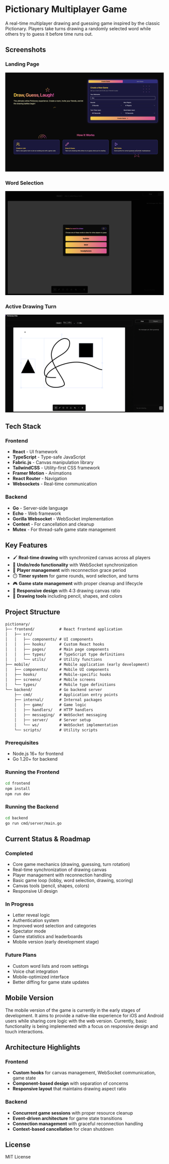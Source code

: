 # Pictionary Multiplayer Game

A real-time multiplayer drawing and guessing game inspired by the classic Pictionary. Players take turns drawing a randomly selected word while others try to guess it before time runs out.

## Screenshots

### Landing Page
![Landing Page](screenshots/landing-page.png)

### Word Selection
![Word Selection](screenshots/word-selection.png)

### Active Drawing Turn
![Active Turn](screenshots/active-turn.png)

## Tech Stack

### Frontend
- **React** - UI framework
- **TypeScript** - Type-safe JavaScript
- **Fabric.js** - Canvas manipulation library
- **TailwindCSS** - Utility-first CSS framework
- **Framer Motion** - Animations
- **React Router** - Navigation
- **Websockets** - Real-time communication

### Backend
- **Go** - Server-side language
- **Echo** - Web framework
- **Gorilla Websocket** - WebSocket implementation
- **Context** - For cancellation and cleanup
- **Mutex** - For thread-safe game state management

## Key Features

- 🖌️ **Real-time drawing** with synchronized canvas across all players
- 🔄 **Undo/redo functionality** with WebSocket synchronization
- 👥 **Player management** with reconnection grace period
- ⏱️ **Timer system** for game rounds, word selection, and turns
- 🎮 **Game state management** with proper cleanup and lifecycle
- 📱 **Responsive design** with 4:3 drawing canvas ratio
- 🎨 **Drawing tools** including pencil, shapes, and colors

## Project Structure

```
pictionary/
├── frontend/           # React frontend application
│   ├── src/
│   │   ├── components/ # UI components
│   │   ├── hooks/      # Custom React hooks
│   │   ├── pages/      # Main page components
│   │   ├── types/      # TypeScript type definitions
│   │   └── utils/      # Utility functions
├── mobile/             # Mobile application (early development)
│   ├── components/     # Mobile UI components
│   ├── hooks/          # Mobile-specific hooks
│   ├── screens/        # Mobile screens
│   └── types/          # Mobile type definitions 
└── backend/            # Go backend server
    ├── cmd/            # Application entry points
    ├── internal/       # Internal packages
    │   ├── game/       # Game logic
    │   ├── handlers/   # HTTP handlers
    │   ├── messaging/  # WebSocket messaging
    │   ├── server/     # Server setup
    │   └── ws/         # WebSocket implementation
    └── scripts/        # Utility scripts
```


### Prerequisites
- Node.js 16+ for frontend
- Go 1.20+ for backend

### Running the Frontend
```bash
cd frontend
npm install
npm run dev
```

### Running the Backend
```bash
cd backend
go run cmd/server/main.go
```

## Current Status & Roadmap

### Completed
- Core game mechanics (drawing, guessing, turn rotation)
- Real-time synchronization of drawing canvas
- Player management with reconnection handling
- Basic game loop (lobby, word selection, drawing, scoring)
- Canvas tools (pencil, shapes, colors)
- Responsive UI design

### In Progress
- Letter reveal logic
- Authentication system
- Improved word selection and categories
- Spectator mode
- Game statistics and leaderboards
- Mobile version (early development stage)

### Future Plans
- Custom word lists and room settings
- Voice chat integration
- Mobile-optimized interface
- Better diffing for game state updates

## Mobile Version

The mobile version of the game is currently in the early stages of development. It aims to provide a native-like experience for iOS and Android users while sharing core logic with the web version. Currently, basic functionality is being implemented with a focus on responsive design and touch interactions.

## Architecture Highlights

### Frontend
- **Custom hooks** for canvas management, WebSocket communication, game state
- **Component-based design** with separation of concerns
- **Responsive layout** that maintains drawing aspect ratio

### Backend
- **Concurrent game sessions** with proper resource cleanup
- **Event-driven architecture** for game state transitions
- **Connection management** with graceful reconnection handling
- **Context-based cancellation** for clean shutdown

## License

MIT License 